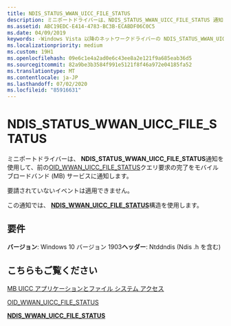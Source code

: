```yaml
---
title: NDIS_STATUS_WWAN_UICC_FILE_STATUS
description: ミニポートドライバーは、NDIS_STATUS_WWAN_UICC_FILE_STATUS 通知を使用して、前の OID_WWAN_UICC_FILE_STATUS クエリ要求の完了をモバイルブロードバンド (MB) サービスに通知します。
ms.assetid: ABC19EDC-E414-4783-BC3B-ECABDF06C0C5
ms.date: 04/09/2019
keywords: -Windows Vista 以降のネットワークドライバーの NDIS_STATUS_WWAN_UICC_FILE_STATUS
ms.localizationpriority: medium
ms.custom: 19H1
ms.openlocfilehash: 09e6c1e4a2ad0e6c43ee8a2e121f9a685eab36d5
ms.sourcegitcommit: 82a9be3b3584f991e5121f8f46a972e04185fa52
ms.translationtype: MT
ms.contentlocale: ja-JP
ms.lasthandoff: 07/02/2020
ms.locfileid: "85916631"
---
```

# <a name="ndis_status_wwan_uicc_file_status"></a>NDIS_STATUS_WWAN_UICC_FILE_STATUS

ミニポートドライバーは、 **NDIS_STATUS_WWAN_UICC_FILE_STATUS**通知を使用して、前の[OID_WWAN_UICC_FILE_STATUS](oid-wwan-uicc-file-status.md)クエリ要求の完了をモバイルブロードバンド (MB) サービスに通知します。

要請されていないイベントは適用できません。

この通知では、 [**NDIS_WWAN_UICC_FILE_STATUS**](https://docs.microsoft.com/windows-hardware/drivers/ddi/ndiswwan/ns-ndiswwan-_ndis_wwan_uicc_file_status)構造を使用します。

## <a name="requirements"></a>要件

**バージョン**: Windows 10 バージョン 1903**ヘッダー**: Ntddndis (Ndis .h を含む)

## <a name="see-also"></a>こちらもご覧ください

[MB UICC アプリケーションとファイル システム アクセス](mb-uicc-application-and-file-system-access.md)

[OID_WWAN_UICC_FILE_STATUS](oid-wwan-uicc-file-status.md)

[**NDIS_WWAN_UICC_FILE_STATUS**](https://docs.microsoft.com/windows-hardware/drivers/ddi/ndiswwan/ns-ndiswwan-_ndis_wwan_uicc_file_status)
